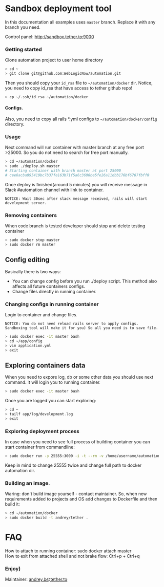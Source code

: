 # Sandbox deployment tool

In this documentation all examples uses `master` branch. Replace it with any branch you need.

Control panel: http://sandbox.tether.to:9000

### Getting started
Clone automation project to user home directory
``` bash
> cd ~
> git clone git@github.com:WebLogicNow/automation.git
```
Then you should copy your `id_rsa` file to `~/automation/docker` dir.
Notice, you need to copy id_rsa that have access to tether github repo!
``` bash
> cp ~/.ssh/id_rsa ~/automation/docker
```
#### Configs.
Also, you need to copy all rails *.yml configs to `~/automation/docker/config` directory.

### Usage
Next command will run container with master branch at any free port >25000. So you do not
need to search for free port manually.

``` bash
> cd ~/automation/docker
> sudo ./deploy.sh master
# Starting container with branch master at port 25000
# cee0acba895419bc7b37fe163b71f5a6c3680be5fe26a11dbb176bf6707fbff0
```
Once deploy is finished(around 5 minutes) you will receive message in Slack #automation channel with link to container.

`NOTICE: Wait 30sec after slack message received, rails will start development server.`

### Removing containers
When code branch is tested developer should stop and delete testing container
``` bash
> sudo docker stop master
> sudo docker rm master
```
## Config editing
Basically there is two ways:
- You can change config before you run ./deploy script. This method also affects all future containers configs.   
- Change files directly in running container.   

### Changing configs in running container
Login to container and change files.  

`NOTICE: You do not need reload rails server to apply configs. Sandboxing tool will make it for you) So all you need is to save file.`

``` bash
> sudo docker exec -it master bash
> cd ~/app/config
> vim application.yml
> exit
```

## Exploring containers data
When you need to expore log, db or some other data you should use next command.
It will login you to running container.
``` bash
> sudo docker exec -it master bash
```

Once you are logged you can start exploring:

``` bash
> cd ~
> tailf app/log/development.log
> exit
````
### Exploring deployment process
In case when you need to see full process of building container you can start container from commandline:

``` bash
> sudo docker run -p 25555:3000 -i -t --rm -v /home/username/automation/docker:/docker andrey/tether master 25555
```
Keep in mind to change 25555 twice and change full path to docker automation dir.

### Building an image.
Waring: don't build image yourself - contact maintainer.
So, when new requirements added to projects and OS add changes to Dockerfile
and then build it:

``` bash
> cd ~/automation/docker
> sudo docker build -t andrey/tether .
```

# FAQ
How to attach to running container: sudo docker attach master   
How to exit from attached shell and not brake flow: Ctrl+p + Ctrl+q   

### Enjoy)  
Maintainer: andrey.b@tether.to
